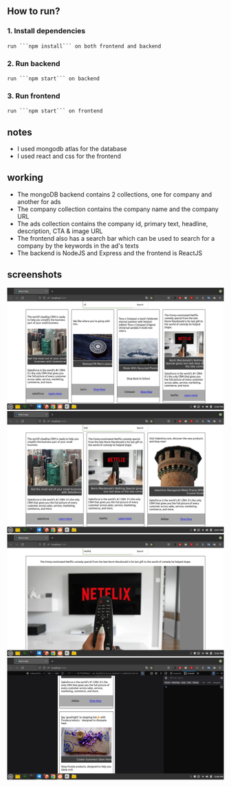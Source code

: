 ## How to run?
### 1. Install dependencies
    run ```npm install``` on both frontend and backend
### 2. Run backend
    run ```npm start``` on backend
### 3. Run frontend
    run ```npm start``` on frontend


## notes
- I used mongodb atlas for the database
- I used react and css for the frontend

## working
- The mongoDB backend contains 2 collections, one for company and another for ads
- The company collection contains the company name and the company URL
- The ads collection contains the company id, primary text, headline, description, CTA & image URL 
- The frontend also has a search bar which can be used to search for a company by the keywords in the ad's texts
- The backend is NodeJS and Express and the frontend is ReactJS

## screenshots

![4-columns](/screenshots/4_col.png)
![3-columns](/screenshots/3_col.png)
![1-result](/screenshots/1_res.png)
![responsive](/screenshots/responsive.png)


